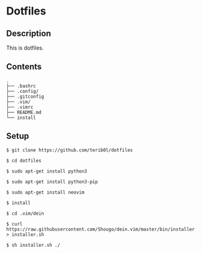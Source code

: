 # Dotfiles
## Description

This is dotfiles.

## Contents
```
.
├── .bashrc
├── .config/
├── .gitconfig
├── .vim/
├── .vimrc
├── README.md
└── install
```

## Setup
```
$ git clone https://github.com/terib0l/dotfiles

$ cd dotfiles

$ sudo apt-get install python3

$ sudo apt-get install python3-pip

$ sudo apt-get install neovim

$ install

$ cd .vim/dein

$ curl https://raw.githubusercontent.com/Shougo/dein.vim/master/bin/installer.sh > installer.sh

$ sh installer.sh ./
```
